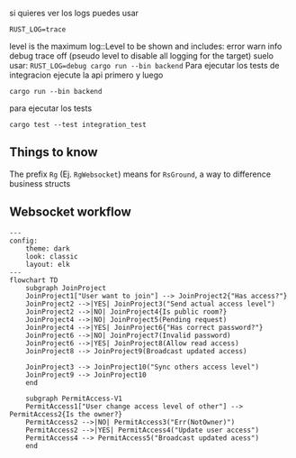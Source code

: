 si quieres ver los logs puedes usar

`RUST_LOG=trace`

level is the maximum log::Level to be shown and includes:
    error
    warn
    info
    debug
    trace
    off (pseudo level to disable all logging for the target)
suelo usar:
`RUST_LOG=debug cargo run --bin backend`
Para ejecutar los tests de integracion ejecute la api primero y luego
```
cargo run --bin backend
```
para ejecutar los tests
```
cargo test --test integration_test
```

## Things to know
The prefix `Rg` (Ej. `RgWebsocket`) means for `RsGround`, a way to difference business structs

## Websocket workflow
```mermaid
---
config:
    theme: dark
    look: classic
    layout: elk
---
flowchart TD
    subgraph JoinProject
    JoinProject1["User want to join"] --> JoinProject2{"Has access?"}
    JoinProject2 -->|YES| JoinProject3("Send actual access level")
    JoinProject2 -->|NO| JoinProject4{Is public room?}
    JoinProject4 -->|NO| JoinProject5(Pending request)
    JoinProject4 -->|YES| JoinProject6{"Has correct password?"}
    JoinProject6 -->|NO| JoinProject7(Invalid password)
    JoinProject6 -->|YES| JoinProject8(Allow read access)
    JoinProject8 --> JoinProject9(Broadcast updated access)

    JoinProject3 --> JoinProject10("Sync others access level")
    JoinProject9 --> JoinProject10
    end

    subgraph PermitAccess-V1
    PermitAccess1["User change access level of other"] --> PermitAccess2{Is the owner?}
    PermitAccess2 -->|NO| PermitAccess3("Err(NotOwner)")
    PermitAccess2 -->|YES| PermitAccess4("Update user access")
    PermitAccess4 --> PermitAccess5("Broadcast updated acess")
    end
```
